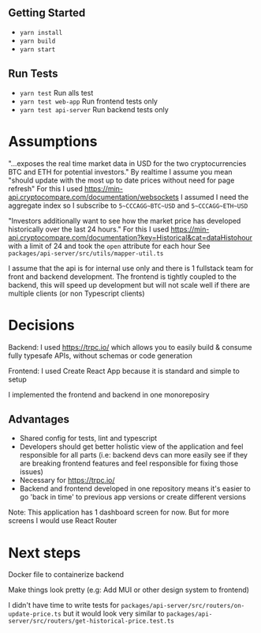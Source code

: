 ## Getting Started

- `yarn install`
- `yarn build`
- `yarn start`

## Run Tests

- `yarn test` Run alls test
- `yarn test web-app` Run frontend tests only
- `yarn test api-server` Run backend tests only

# Assumptions

"...exposes the real time market data in USD for the two cryptocurrencies BTC and ETH for potential investors."
By realtime I assume you mean "should update with the most up to date prices without need for page refresh"
For this I used https://min-api.cryptocompare.com/documentation/websockets
I assumed I need the aggregate index so I subscribe to `5~CCCAGG~BTC~USD` and `5~CCCAGG~ETH~USD`

"Investors additionally want to see how the market price has developed historically over the last 24 hours."
For this I used https://min-api.cryptocompare.com/documentation?key=Historical&cat=dataHistohour with a limit of 24 and took the `open` attribute for each hour
See `packages/api-server/src/utils/mapper-util.ts`

I assume that the api is for internal use only and there is 1 fullstack team for front and backend development. The frontend is tightly coupled to the backend, this will speed up development but will not scale well if there are multiple clients (or non Typescript clients)

# Decisions

Backend: I used https://trpc.io/ which allows you to easily build & consume fully typesafe APIs, without schemas or code generation

Frontend: I used Create React App because it is standard and simple to setup

I implemented the frontend and backend in one monoreposiry

## Advantages

- Shared config for tests, lint and typescript
- Developers should get better holistic view of the application and feel responsible for all parts (i.e: backend devs can more easily see if they are breaking frontend features and feel responsible for fixing those issues)
- Necessary for https://trpc.io/
- Backend and frontend developed in one repository means it's easier to go 'back in time' to previous app versions or create different versions

Note: This application has 1 dashboard screen for now. But for more screens I would use React Router

# Next steps

Docker file to containerize backend

Make things look pretty (e.g: Add MUI or other design system to frontend)

I didn't have time to write tests for `packages/api-server/src/routers/on-update-price.ts` but it would look very similar to `packages/api-server/src/routers/get-historical-price.test.ts`
